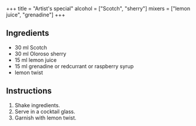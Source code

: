 +++
title = "Artist's special"
alcohol = ["Scotch", "sherry"]
mixers = ["lemon juice", "grenadine"]
+++

## Ingredients

- 30 ml Scotch
- 30 ml Oloroso sherry
- 15 ml lemon juice
- 15 ml grenadine or redcurrant or raspberry syrup
- lemon twist

## Instructions

1. Shake ingredients.
2. Serve in a cocktail glass.
3. Garnish with lemon twist.
